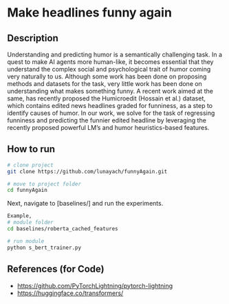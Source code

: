 # Make headlines funny again   

## Description   
Understanding and predicting humor is a semantically challenging task. In a quest to
make AI agents more human-like, it becomes essential that they understand the complex social and psychological trait of humor coming very naturally to us. Although some work has been done on proposing methods and datasets for the task, very little work has been done on understanding what makes something funny. A recent work aimed at the same, has recently proposed the Humicroedit (Hossain et al.) dataset, which contains edited news headlines graded for funniness, as a step to identify causes of humor. In our work, we solve for the task of regressing funniness and predicting the funnier edited headline by leveraging the recently proposed powerful LM’s and humor heuristics-based features.   

## How to run   
 
```bash
# clone project   
git clone https://github.com/lunayach/funnyAgain.git   

# move to project folder
cd funnyAgain 

 ```   
 Next, navigate to [baselines/] and run the experiments.   
 ```bash
 Example,
# module folder
cd baselines/roberta_cached_features 

# run module 
python s_bert_trainer.py    
```
## References (for Code)
* https://github.com/PyTorchLightning/pytorch-lightning
* https://huggingface.co/transformers/

